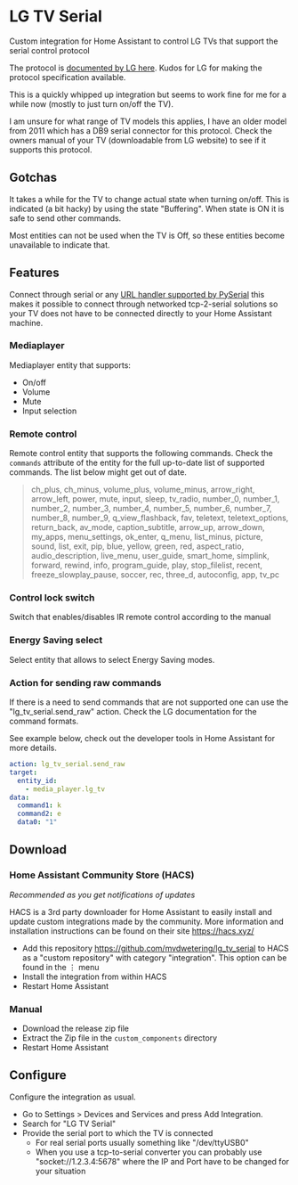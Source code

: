 # LG TV Serial

Custom integration for Home Assistant to control LG TVs that support the serial control protocol

The protocol is [documented by LG here](https://www.lg.com/ca_en/support/product-support/troubleshoot/help-library/cs-CT20098005-20153058982994/). Kudos for LG for making the protocol specification available.

This is a quickly whipped up integration but seems to work fine for me for a while now (mostly to just turn on/off the TV).

I am unsure for what range of TV models this applies, I have an older model from 2011 which has a DB9 serial connector for this protocol. Check the owners manual of your TV (downloadable from LG website) to see if it supports this protocol.

## Gotchas

It takes a while for the TV to change actual state when turning on/off. This is indicated (a bit hacky) by using the state "Buffering". When state is ON it is safe to send other commands.

Most entities can not be used when the TV is Off, so these entities become unavailable to indicate that.

## Features

Connect through serial or any [URL handler supported by PySerial](https://pyserial.readthedocs.io/en/latest/url_handlers.html) this makes it possible to connect through networked tcp-2-serial solutions so your TV does not have to be connected directly to your Home Assistant machine.

### Mediaplayer

Mediaplayer entity that supports:

* On/off
* Volume
* Mute
* Input selection

### Remote control

Remote control entity that supports the following commands. Check the `commands` attribute of the entity for the full up-to-date list of supported commands. The list below might get out of date.

>ch_plus, ch_minus, volume_plus, volume_minus, arrow_right, arrow_left, power, mute, input, sleep, tv_radio, number_0, number_1, number_2, number_3, number_4, number_5, number_6, number_7, number_8, number_9, q_view_flashback, fav, teletext, teletext_options, return_back, av_mode, caption_subtitle, arrow_up, arrow_down, my_apps, menu_settings, ok_enter, q_menu, list_minus, picture, sound, list, exit, pip, blue, yellow, green, red, aspect_ratio, audio_description, live_menu, user_guide, smart_home, simplink, forward, rewind, info, program_guide, play, stop_filelist, recent, freeze_slowplay_pause, soccer, rec, three_d, autoconfig, app, tv_pc

### Control lock switch

Switch that enables/disables IR remote control according to the manual

### Energy Saving select

Select entity that allows to select Energy Saving modes.

### Action for sending raw commands

If there is a need to send commands that are not supported one can use the "lg_tv_serial.send_raw" action. Check the LG documentation for the command formats.

See example below, check out the developer tools in Home Assistant for more details.

```yaml
action: lg_tv_serial.send_raw
target:
  entity_id:
    - media_player.lg_tv
data:
  command1: k
  command2: e
  data0: "1"
```

## Download

### Home Assistant Community Store (HACS)

*Recommended as you get notifications of updates*

HACS is a 3rd party downloader for Home Assistant to easily install and update custom integrations made by the community. More information and installation instructions can be found on their site https://hacs.xyz/

* Add this repository https://github.com/mvdwetering/lg_tv_serial to HACS as a "custom repository" with category "integration". This option can be found in the ⋮ menu
* Install the integration from within HACS
* Restart Home Assistant

### Manual

* Download the release zip file
* Extract the Zip file in the `custom_components` directory
* Restart Home Assistant

## Configure

Configure the integration as usual.

* Go to Settings > Devices and Services and press Add Integration.
* Search for "LG TV Serial"
* Provide the serial port to which the TV is connected
  * For real serial ports usually something like "/dev/ttyUSB0"
  * When you use a tcp-to-serial converter you can probably use "socket://1.2.3.4:5678" where the IP and Port have to be changed for your situation
